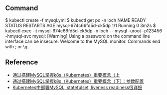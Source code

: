 ## Command
$ kubectl create -f mysql.yml
$ kubectl get po -n loch
NAME                     READY   STATUS    RESTARTS   AGE
mysql-674c66fd5d-ck5dp   1/1     Running   0          3m2s
$ kubectl exec -it mysql-674c66fd5d-ck5dp -n loch -- mysql -uroot -p123456 -hmysql-svc
mysql: [Warning] Using a password on the command line interface can be insecure.
Welcome to the MySQL monitor.  Commands end with ; or \g.

## Reference
- [通过搭建MySQL掌握k8s（Kubernetes）重要概念（上](https://blog.csdn.net/weixin_38748858/article/details/102514721)
- [通过搭建MySQL掌握k8s（Kubernetes）重要概念（下）：参数配置](https://blog.csdn.net/weixin_38748858/article/details/102514901)
- [Kubernetes中部署MySQL, statefulset, liveness readiness很详细](https://www.cnblogs.com/fan-gx/p/12874257.html)
